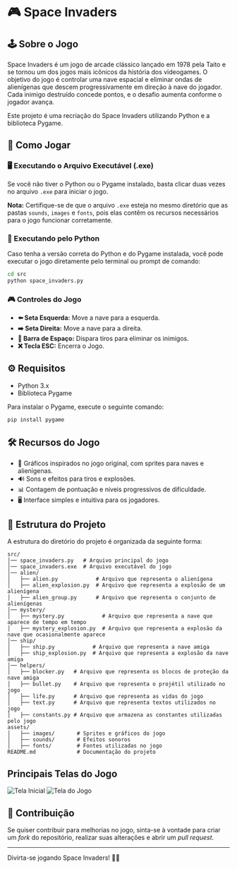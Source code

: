 # 🎮 Space Invaders

## 🕹️ Sobre o Jogo

Space Invaders é um jogo de arcade clássico lançado em 1978 pela Taito e se tornou um dos jogos mais icônicos da história dos videogames. O objetivo do jogo é controlar uma nave espacial e eliminar ondas de alienígenas que descem progressivamente em direção à nave do jogador. Cada inimigo destruído concede pontos, e o desafio aumenta conforme o jogador avança.

Este projeto é uma recriação do Space Invaders utilizando Python e a biblioteca Pygame.

## 🚀 Como Jogar

### 🖥️ Executando o Arquivo Executável (.exe)
Se você não tiver o Python ou o Pygame instalado, basta clicar duas vezes no arquivo `.exe` para iniciar o jogo.

**Nota:** Certifique-se de que o arquivo `.exe` esteja no mesmo diretório que as pastas `sounds`, `images` e `fonts`, pois elas contêm os recursos necessários para o jogo funcionar corretamente.

### 🐍 Executando pelo Python
Caso tenha a versão correta do Python e do Pygame instalada, você pode executar o jogo diretamente pelo terminal ou prompt de comando:

```sh
cd src
python space_invaders.py
```

### 🎮 Controles do Jogo
- **⬅️ Seta Esquerda:** Move a nave para a esquerda.
- **➡️ Seta Direita:** Move a nave para a direita.
- **🔫 Barra de Espaço:** Dispara tiros para eliminar os inimigos.
- **❌ Tecla ESC:** Encerra o Jogo.

## ⚙️ Requisitos
- Python 3.x
- Biblioteca Pygame

Para instalar o Pygame, execute o seguinte comando:
```sh
pip install pygame
```

## 🛠️ Recursos do Jogo
- 🎨 Gráficos inspirados no jogo original, com sprites para naves e alienígenas.
- 🔊 Sons e efeitos para tiros e explosões.
- 📊 Contagem de pontuação e níveis progressivos de dificuldade.
- 🖥️ Interface simples e intuitiva para os jogadores.

## 📂 Estrutura do Projeto
A estrutura do diretório do projeto é organizada da seguinte forma:
```
src/
│── space_invaders.py   # Arquivo principal do jogo
│── space_invaders.exe  # Arquivo executável do jogo
│── alien/
│   ├── alien.py            # Arquivo que representa o alienígena
│   ├── alien_explosion.py  # Arquivo que representa a explosão de um alienígena
│   ├── alien_group.py      # Arquivo que representa o conjunto de alienígenas
│── mystery/
│   ├── mystery.py            # Arquivo que representa a nave que aparece de tempo em tempo
│   ├── mystery_explosion.py  # Arquivo que representa a explosão da nave que ocasionalmente aparece
│── ship/
│   ├── ship.py            # Arquivo que representa a nave amiga
│   ├── ship_explosion.py  # Arquivo que representa a explosão da nave amiga
│── helpers/
│   ├── blocker.py   # Arquivo que representa os blocos de proteção da nave amiga
│   ├── bullet.py    # Arquivo que representa o projétil utilizado no jogo
│   ├── life.py      # Arquivo que representa as vidas do jogo
│   ├── text.py      # Arquivo que representa textos utilizados no jogo
│   ├── constants.py # Arquivo que armazena as constantes utilizadas pelo jogo
assets/
│   ├── images/       # Sprites e gráficos do jogo
│   ├── sounds/       # Efeitos sonoros
│   ├── fonts/        # Fontes utilizadas no jogo
README.md             # Documentação do projeto
```
## Principais Telas do Jogo

![Tela Inicial](https://github.com/user-attachments/assets/d5055d0d-055b-4d5b-8bb6-8d5abcd86d0e)
![Tela do Jogo](https://github.com/user-attachments/assets/a305d43c-10e4-4ec0-9023-1b56988fe390)

## 🤝 Contribuição
Se quiser contribuir para melhorias no jogo, sinta-se à vontade para criar um *fork* do repositório, realizar suas alterações e abrir um *pull request*.

---
Divirta-se jogando Space Invaders! 🚀👾
